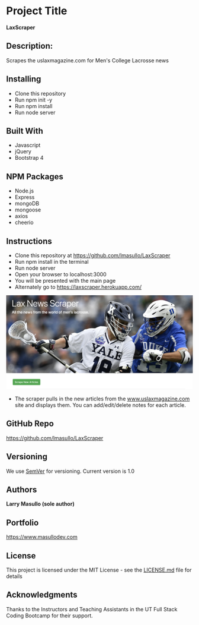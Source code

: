 # Project Title

**LaxScraper**

## Description:

Scrapes the uslaxmagazine.com for Men's College Lacrosse news

## Installing

* Clone this repository
* Run npm init -y
* Run npm install
* Run node server

## Built With

* Javascript
* jQuery
* Bootstrap 4

## NPM Packages
* Node.js
* Express
* mongoDB
* mongoose
* axios
* cheerio

## Instructions

* Clone this repository at https://github.com/lmasullo/LaxScraper
* Run npm install in the terminal
* Run node server
* Open your browser to localhost:3000
* You will be presented with the main page
* Alternately go to https://laxscraper.herokuapp.com/


![alt text](public/images/lax.png "Home Page")

* The scraper pulls in the new articles from the www.uslaxmagazine.com site and displays them. You can add/edit/delete notes for each article.

## GitHub Repo
https://github.com/lmasullo/LaxScraper

## Versioning

We use [SemVer](http://semver.org/) for versioning. 
Current version is 1.0

## Authors

**Larry Masullo (sole author)**

## Portfolio
https://www.masullodev.com

## License

This project is licensed under the MIT License - see the [LICENSE.md](LICENSE.md) file for details

## Acknowledgments

Thanks to the Instructors and Teaching Assistants in the UT Full Stack Coding Bootcamp for their support. 
